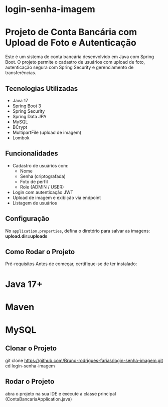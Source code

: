 # login-senha-imagem

#  Projeto de Conta Bancária com Upload de Foto e Autenticação

Este é um sistema de conta bancária desenvolvido em Java com Spring Boot. O projeto permite o cadastro de usuários com upload de foto, autenticação segura com Spring Security e gerenciamento de transferências.

##  Tecnologias Utilizadas

- Java 17
- Spring Boot 3
- Spring Security
- Spring Data JPA
- MySQL
- BCrypt
- MultipartFile (upload de imagem)
- Lombok

##  Funcionalidades

- Cadastro de usuários com:
  - Nome
  - Senha (criptografada)
  - Foto de perfil
  - Role (ADMIN / USER)
- Login com autenticação JWT
- Upload de imagem e exibição via endpoint
- Listagem de usuários


## Configuração

No `application.properties`, defina o diretório para salvar as imagens:
**upload.dir=uploads**

## Como Rodar o Projeto

Pré-requisitos
Antes de começar, certifique-se de ter instalado:

# Java 17+

# Maven

# MySQL


## Clonar o Projeto
git clone https://github.com/Bruno-rodrigues-farias/login-senha-imagem.git
cd login-senha-imagem


## Rodar o Projeto
abra o projeto na sua IDE e execute a classe principal (ContaBancariaApplication.java)
